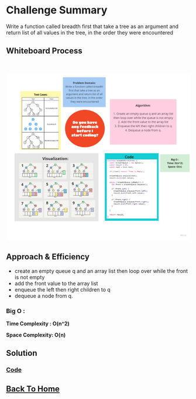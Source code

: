 # Challenge Summary
<!-- Description of the challenge -->
Write a function called breadth first that take a tree as an argument and return list of all values in the tree, in the order they were encountered
## Whiteboard Process
<!-- Embedded whiteboard image -->
<br>

![](./tree-breadth-first.jpg)

## Approach & Efficiency
<!-- What approach did you take? Why? What is the Big O space/time for this approach? -->

- create an empty queue q and an array list
then loop over while the front is not empty
- add the front value to the array list
- enqueue the left then right children to q
- dequeue a node from q.

### **Big O :**

**Time Complexity : O(n^2)**

**Space Complexity: O(n)**


## Solution
<!-- Show how to run your code, and examples of it in action -->

### [**Code**](./Breadth-first.js)

## [Back To Home](../../../README.md)

